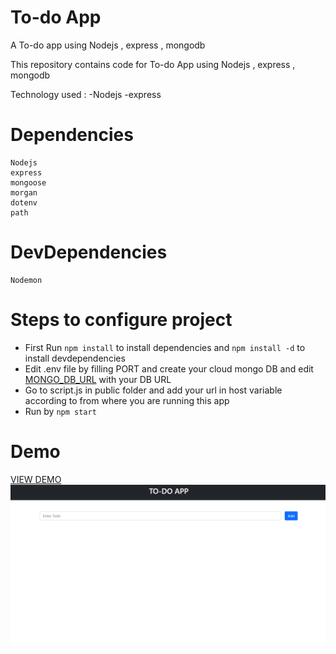 # To-do App
A To-do app using Nodejs , express , mongodb

This repository contains code for To-do App using Nodejs , express , mongodb

Technology used : -Nodejs -express 

# Dependencies 

```
Nodejs
express
mongoose
morgan
dotenv
path
```


# DevDependencies 

```
Nodemon
```

# Steps to configure project
* First Run  ```npm install``` to install dependencies and ```npm install -d``` to install devdependencies
* Edit .env file by filling PORT and create your cloud mongo DB and edit [MONGO_DB_URL](https://docs.atlas.mongodb.com/getting-started/) with your DB URL
* Go to script.js in public folder and add your url in host variable according to from where you are running this app
* Run by ``` npm start  ```

# Demo
[VIEW DEMO](https://to-do-project-app.herokuapp.com/)
![todo.gif](https://github.com/neenad99/To-Do-App/blob/master/todo.gif)
